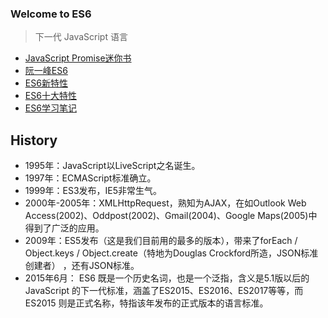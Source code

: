 ### Welcome to ES6

> 下一代 JavaScript 语言

- [JavaScript Promise迷你书](http://liubin.org/promises-book/)
- [阮一峰ES6](http://es6.ruanyifeng.com/)
- [ES6新特性](https://blog.oyanglul.us/javascript/essential-ecmascript6.html)
- [ES6十大特性](http://web.jobbole.com/87140/)
- [ES6学习笔记](https://github.com/hyy1115/ES6-learning)

## History

- 1995年：JavaScript以LiveScript之名诞生。
- 1997年：ECMAScript标准确立。
- 1999年：ES3发布，IE5非常生气。
- 2000年-2005年：XMLHttpRequest，熟知为AJAX，在如Outlook Web Access(2002)、Oddpost(2002)、Gmail(2004)、Google Maps(2005)中得到了广泛的应用。
- 2009年：ES5发布（这是我们目前用的最多的版本），带来了forEach / Object.keys / Object.create（特地为Douglas Crockford所造，JSON标准创建者） ，还有JSON标准。
- 2015年6月： ES6 既是一个历史名词，也是一个泛指，含义是5.1版以后的 JavaScript 的下一代标准，涵盖了ES2015、ES2016、ES2017等等，而ES2015 则是正式名称，特指该年发布的正式版本的语言标准。